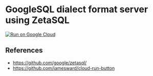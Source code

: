 # GoogleSQL dialect format server using ZetaSQL

[![Run on Google Cloud](https://storage.googleapis.com/cloudrun/button.png)](https://console.cloud.google.com/cloudshell/editor?shellonly=true&cloudshell_image=gcr.io/cloudrun/button&cloudshell_git_repo=https://github.com/apstndb/zetasql-format-server.git)

## References

- https://github.com/google/zetasql/
- https://github.com/jamesward/cloud-run-button